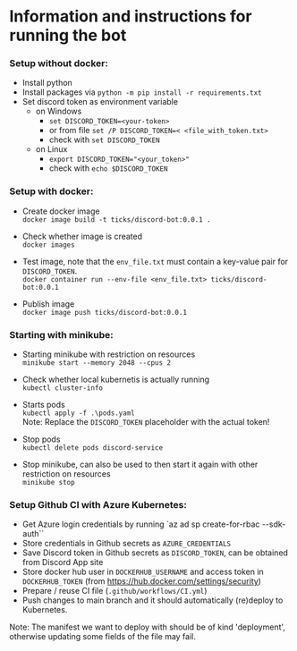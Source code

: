 # Information and instructions for running the bot

### Setup without docker:
- Install python
- Install packages via `python -m pip install -r requirements.txt`
- Set discord token as environment variable
	- on Windows 
		- `set DISCORD_TOKEN=<your-token>`
		- or from file `set /P DISCORD_TOKEN=< <file_with_token.txt>`
		- check with `set DISCORD_TOKEN`
	- on Linux
		- `export DISCORD_TOKEN="<your_token>"`
		- check with `echo $DISCORD_TOKEN`


### Setup with docker:
- Create docker image  
  `docker image build -t ticks/discord-bot:0.0.1 .`

- Check whether image is created  
  `docker images`

- Test image, note that the `env_file.txt` must contain a key-value pair for `DISCORD_TOKEN`.  
  `docker container run --env-file <env_file.txt> ticks/discord-bot:0.0.1`

- Publish image  
  `docker image push ticks/discord-bot:0.0.1`


### Starting with minikube:
- Starting minikube with restriction on resources  
  `minikube start --memory 2048 --cpus 2`

- Check whether local kubernetis is actually running  
  `kubectl cluster-info`

- Starts pods  
  `kubectl apply -f .\pods.yaml`  
  Note: Replace the `DISCORD_TOKEN` placeholder with the actual token!

- Stop pods  
  `kubectl delete pods discord-service`

- Stop minikube, can also be used to then start it again with other restriction on resources  
  `minikube stop`
  
### Setup Github CI with Azure Kubernetes:
- Get Azure login credentials by running `az ad sp create-for-rbac --sdk-auth``
- Store credentials in Github secrets as `AZURE_CREDENTIALS`
- Save Discord token in Github secrets as `DISCORD_TOKEN`, can be obtained from Discord App site
- Store docker hub user in `DOCKERHUB_USERNAME` and access token in `DOCKERHUB_TOKEN` (from https://hub.docker.com/settings/security)
- Prepare / reuse CI file (`.github/workflows/CI.yml`)
- Push changes to main branch and it should automatically (re)deploy to Kubernetes.

Note: The manifest we want to deploy with should be of kind 'deployment', otherwise updating some fields of the file may fail. 